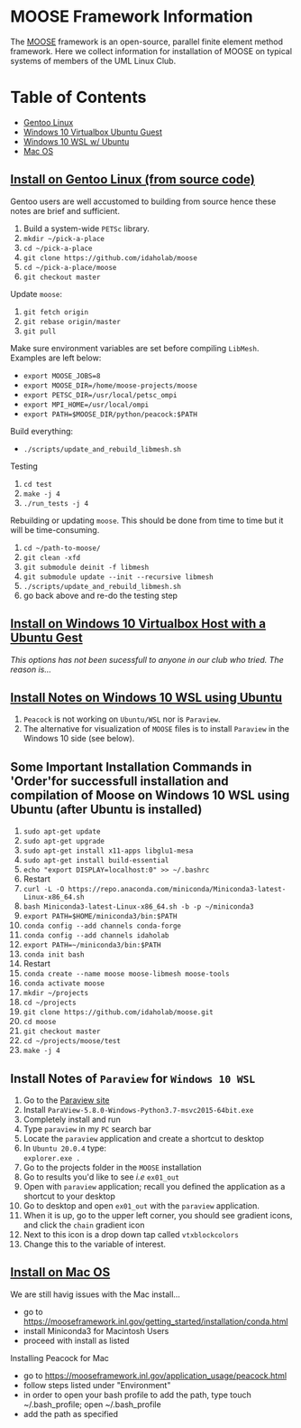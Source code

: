 # MOOSE Framework Information

The [MOOSE](https://mooseframework.org) framework is an open-source, parallel finite element method framework.
Here we collect information for installation of MOOSE on typical systems of members of the UML Linux Club.

# Table of Contents<a id="toc">
+ [Gentoo Linux](#gentoo)
+ [Windows 10 Virtualbox Ubuntu Guest](#win10-vbox)
+ [Windows 10 WSL w/ Ubuntu](#win10-wsl)
+ [Mac OS](#macos)

## [Install on Gentoo Linux (from source code)](#toc)<a id="gentoo"></a>

Gentoo users are well accustomed to building from source hence these notes are brief and sufficient.

1. Build a system-wide `PETSc` library.
1. `mkdir ~/pick-a-place`
1. `cd ~/pick-a-place`
1. `git clone https://github.com/idaholab/moose`
1. `cd ~/pick-a-place/moose`
1. `git checkout master`

Update `moose`:

1. `git fetch origin`
1. `git rebase origin/master`
1. `git pull`

Make sure environment variables are set before compiling `LibMesh`. Examples are left below:

 + `export MOOSE_JOBS=8`
 + `export MOOSE_DIR=/home/moose-projects/moose`
 + `export PETSC_DIR=/usr/local/petsc_ompi`
 + `export MPI_HOME=/usr/local/ompi`
 + `export PATH=$MOOSE_DIR/python/peacock:$PATH`

Build everything:

 +  `./scripts/update_and_rebuild_libmesh.sh`

Testing

 1. `cd test`
 1. `make -j 4`
 1. `./run_tests -j 4`
 
Rebuilding or updating `moose`. This should be done from time to time but it will be time-consuming.

 1. `cd ~/path-to-moose/`
 1. `git clean -xfd`
 1. `git submodule deinit -f libmesh`
 1. `git submodule update --init --recursive libmesh`
 1. `./scripts/update_and_rebuild_libmesh.sh`
 1. go back above and re-do the testing step

## [Install on Windows 10 Virtualbox Host with a Ubuntu Gest](#toc)<a id="win10-vbox"></a>

*This options has not been sucessfull to anyone in our club who tried. The reason is...*

## [Install Notes on Windows 10 WSL using Ubuntu](#toc)<a id="win10-wsl"></a>

1. `Peacock` is not working on `Ubuntu/WSL` nor is `Paraview`. 
1. The alternative for visualization of `MOOSE` files is to install `Paraview` in the Windows 10 side (see below).
## Some Important Installation Commands in 'Order'for successfull installation and compilation of Moose on Windows 10 WSL using Ubuntu (after Ubuntu is installed)
1.    `sudo apt-get update`
1.    `sudo apt-get upgrade`
1.    `sudo apt-get install x11-apps libglu1-mesa`
1.    `sudo apt-get install build-essential`
1.    `echo "export DISPLAY=localhost:0" >> ~/.bashrc`
1.    Restart
1.    `curl -L -O https://repo.anaconda.com/miniconda/Miniconda3-latest-Linux-x86_64.sh`
1.    `bash Miniconda3-latest-Linux-x86_64.sh -b -p ~/miniconda3`
1.    `export PATH=$HOME/miniconda3/bin:$PATH`
1.    `conda config --add channels conda-forge`
1.    `conda config --add channels idaholab`
1.    `export PATH=~/miniconda3/bin:$PATH`
1.    `conda init bash`
1.    Restart
1.    `conda create --name moose moose-libmesh moose-tools`
1.    `conda activate moose`
1.    `mkdir ~/projects`
1.    `cd ~/projects`
1.    `git clone https://github.com/idaholab/moose.git`
1.    `cd moose`
1.    `git checkout master`
1.    `cd ~/projects/moose/test`
1.    `make -j 4`

## Install Notes of `Paraview` for `Windows 10 WSL`
 1. Go to the [Paraview site](https://www.paraview.org/download)
 1. Install `ParaView-5.8.0-Windows-Python3.7-msvc2015-64bit.exe`
 1. Completely install and run
 1. Type `paraview` in my `PC` search bar
 1. Locate the `paraview` application and create a shortcut to desktop
 1. In `Ubuntu 20.0.4` type:   
     `explorer.exe .`
 1. Go to the projects folder in the `MOOSE` installation
 1. Go to results you'd like to see *i.e* `ex01_out`
 1. Open with `paraview` application; recall you defined the application as a shortcut to your desktop
 1. Go to desktop and open `ex01_out` with the `paraview` application. 
 1. When it is up, go to the upper left corner, you should see gradient icons, and click the `chain` gradient icon
 1. Next to this icon is a drop down tap called `vtxblockcolors`
 1. Change this to the variable of interest. 


## [Install on Mac OS](#toc)<a id="macos"></a>

We are still havig issues with the Mac install...

- go to https://mooseframework.inl.gov/getting_started/installation/conda.html
- install Miniconda3 for Macintosh Users
- proceed with install as listed

Installing Peacock for Mac
- go to https://mooseframework.inl.gov/application_usage/peacock.html
- follow steps listed under "Environment"
- in order to open your bash profile to add the path, type touch ~/.bash_profile; open ~/.bash_profile
- add the path as specified
